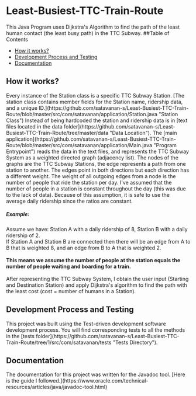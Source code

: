 # Least-Busiest-TTC-Train-Route
This Java Program uses Dijkstra's Algorithm to find the path of the least human contact (the least busy path) in the TTC Subway. 
##Table of Contents
- [How it works?](#how-it-works)
- [Development Process and Testing](#development-process-and-testing)
- [Documentation](#Documentation)
<!-- toc -->
<h2>How it works?</h2>
Every instance of the Station class is a specific TTC Subway Station. 
[The station class contains member fields for the Station name, ridership data, and a unique ID.](https://github.com/satavanan-s/Least-Busiest-TTC-Train-Route/blob/master/src/com/satavanan/application/Station.java "Station Class")
Instead of being hardcoded the station and ridership data is in [text files located in the data folder](https://github.com/satavanan-s/Least-Busiest-TTC-Train-Route/tree/master/data "Data Location").
The [main application](https://github.com/satavanan-s/Least-Busiest-TTC-Train-Route/blob/master/src/com/satavanan/application/Main.java "Program Entrypoint") reads the data in the text files, and 
represents the TTC Subway System as a weighted directed graph (adjacency list). The nodes of the graphs are the TTC Subway Stations,
the edge represents a path from one station to another. The edges point in both directions but each direction has a different
weight. The weight of all outgoing edges from a node is the number of people that ride the station per day. I've
assumed that the number of people in a station is constant throughout the day (this was due to the lack of data).
Because of this assumption, it is safe to use the average daily ridership since the ratios are constant.
<h5>Example:</h5>
Assume we have: Station A with a daily ridership of 8,
Station B with a daily ridership of 2. <br>
If Station A and Station B are connected then there will be an edge from
A to B that is weighted 8, and an edge from B to A that is weighted 2. <br><br>
<b>This means we assume the number of people at the station equals the number of people waiting and boarding for a train.</b>
<br><br>
After representing the TTC Subway System, I obtain the user input (Starting and Destination Station)
and apply Dijkstra's algorithm to find the path with the least cost (cost = number of humans in a Station).

<h2>Development Process and Testing</h2>
This project was built using the Test-driven development software development process.
You will find corresponding tests to all the methods in the [tests folder](https://github.com/satavanan-s/Least-Busiest-TTC-Train-Route/tree/1/src/com/satavanan/tests "Tests Directory").

<h2>Documentation</h2> 
The documentation for this project was written for the Javadoc tool. [Here is the guide I followed.](https://www.oracle.com/technical-resources/articles/java/javadoc-tool.html)
